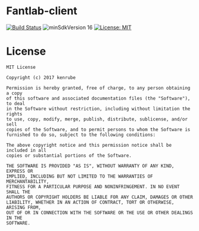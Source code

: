 # Fantlab-client
[![Build Status](https://travis-ci.org/kenrube/Fantlab-client.svg?branch=master)](https://travis-ci.org/kenrube/Fantlab-client)
![minSdkVersion 16](https://img.shields.io/badge/minSdkVersion-16-green.svg?style=true)
[![License: MIT](https://img.shields.io/badge/License-MIT-yellow.svg)](https://opensource.org/licenses/MIT)

# License

    MIT License

    Copyright (c) 2017 kenrube

    Permission is hereby granted, free of charge, to any person obtaining a copy
    of this software and associated documentation files (the "Software"), to deal
    in the Software without restriction, including without limitation the rights
    to use, copy, modify, merge, publish, distribute, sublicense, and/or sell
    copies of the Software, and to permit persons to whom the Software is
    furnished to do so, subject to the following conditions:

    The above copyright notice and this permission notice shall be included in all
    copies or substantial portions of the Software.

    THE SOFTWARE IS PROVIDED "AS IS", WITHOUT WARRANTY OF ANY KIND, EXPRESS OR
    IMPLIED, INCLUDING BUT NOT LIMITED TO THE WARRANTIES OF MERCHANTABILITY,
    FITNESS FOR A PARTICULAR PURPOSE AND NONINFRINGEMENT. IN NO EVENT SHALL THE
    AUTHORS OR COPYRIGHT HOLDERS BE LIABLE FOR ANY CLAIM, DAMAGES OR OTHER
    LIABILITY, WHETHER IN AN ACTION OF CONTRACT, TORT OR OTHERWISE, ARISING FROM,
    OUT OF OR IN CONNECTION WITH THE SOFTWARE OR THE USE OR OTHER DEALINGS IN THE
    SOFTWARE.
